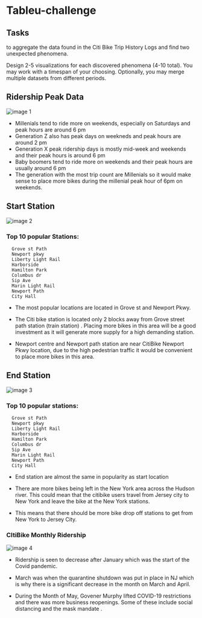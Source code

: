 # Tableu-challenge
## Tasks
to aggregate the data found in the Citi Bike Trip History Logs and find two unexpected phenomena.

Design 2-5 visualizations for each discovered phenomena (4-10 total). You may work with a timespan of your choosing. Optionally, you may merge multiple datasets from different periods.

## Ridership Peak Data

![image 1](https://github.com/Jackelyneg/Tableu-challenge/blob/main/Images/Capture.PNG)

- Millenials tend to ride more on weekends, especially on Saturdays and peak hours are around 6 pm
- Generation Z also has peak days on weekneds and peak hours are around 2 pm
- Generation X peak ridership days is mostly mid-week and weekends and their peak hours is around 6 pm 
- Baby boomers tend to ride more on weekends and their peak hours are usually around 6 pm
- The generation with the most trip count are Millenials so it would make sense to place more bikes during the millenial peak hour of 6pm on weekends.





## Start Station
![image 2](https://github.com/Jackelyneg/Tableu-challenge/blob/main/Images/start%20map.PNG)
### Top 10 popular Stations:
      Grove st Path
      Newport pkwy
      Liberty Light Rail
      Harborside
      Hamilton Park
      Columbus dr
      Sip Ave
      Marin Light Rail
      Newport Path
      City Hall

- The most popular locations are located in Grove st and Newport Pkwy.

- The Citi bike station is located only 2 blocks away from  Grove street path station (train station) . Placing more bikes in this area will be a good investment as it will generate more supply for a high demanding station. 

- Newport centre and Newport path station are near CitiBike Newport Pkwy location, due to the high pedestrian traffic it would be convenient to place more bikes in this area.

## End Station
![image 3](https://github.com/Jackelyneg/Tableu-challenge/blob/main/Images/end%20station.PNG)
### Top 10 popular stations:
      Grove st Path
      Newport pkwy
      Liberty Light Rail
      Harborside
      Hamilton Park
      Columbus dr
      Sip Ave
      Marin Light Rail
      Newport Path
      City Hall
      
      
- End station are almost the same in popularity as start location

- There are more bikes being left in the New York area across the Hudson river. This could mean that the citibike users travel from Jersey city to New York and leave the bike at the New York stations. 

- This means that there should be more bike drop off stations to get from New York to Jersey City.
    
### CItiBike Monthly Ridership

![image 4](https://github.com/Jackelyneg/Tableu-challenge/blob/main/Images/monthly%20use.PNG)
- Ridership is seen to decrease after January which was the start of the Covid pandemic. 

- March was when the quarantine shutdown was put in place in NJ which is why there is a significant decrease in the month on March and April. 

- During the Month of May, Govener Murphy lifted COVID-19 restrictions and there was more business reopenings. Some of these include social distancing and the mask mandate .






















